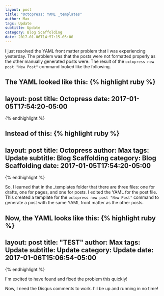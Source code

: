 ```yaml
---
layout: post
title: "Octopress: YAML _templates"
author: Max
tags: Update
subtitle: Update
category: Blog Scaffolding
date: 2017-01-06T14:57:15-05:00
---
```


I just resolved the YAML front matter problem that I was experiencing yesterday. The problem was that the posts were not formatted properly as the other manually generated posts were. The result of the ```octopress new post "New Post"``` command looked like the following.

The YAML looked like this:
{% highlight ruby %}
---
layout:     post
title:      Octopress
date: 2017-01-05T17:54:20-05:00
---
{% endhighlight %}

Instead of this: 
{% highlight ruby %}
---
layout:     post
title:      Octopress
author:     Max
tags: 		Update
subtitle:   Blog Scaffolding
category:   Blog Scaffolding
date: 2017-01-05T17:54:20-05:00
---
{% endhighlight %}

So, I learned that in the _templates folder that there are three files: one for drafts, one for pages, and one for posts. I edited the YAML for the post file. This created a template for the ```octopress new post "New Post"``` command to generate a post with the same YAML front matter as the other posts. 

Now, the YAML looks like this: 
{% highlight ruby %}
---
layout: post
title: "TEST"
author: Max
tags: Update
subtitle: Update
category: Update
date: 2017-01-06T15:06:54-05:00
---
{% endhighlight %}

I'm excited to have found and fixed the problem this quickly! 

Now, I need the Disqus comments to work. I'll be up and running in no time! 